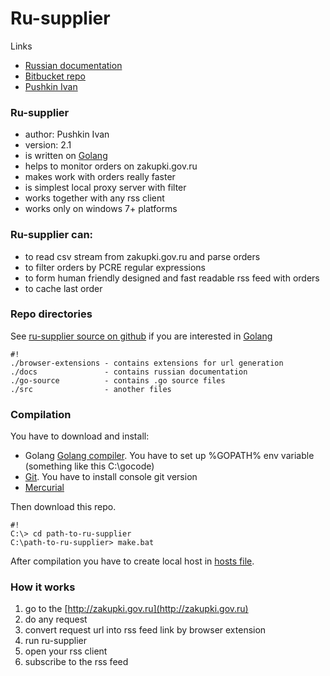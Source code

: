 # Ru-supplier #

Links

* [Russian documentation](docs/index.html)
* [Bitbucket repo](https://github.com/ivan1993spb/ru-supplier)
* [Pushkin Ivan](mailto://pushkin13@bk.ru)

### Ru-supplier ###

* author: Pushkin Ivan
* version: 2.1
* is written on [Golang](http://golang.org)
* helps to monitor orders on zakupki.gov.ru
* makes work with orders really faster
* is simplest local proxy server with filter
* works together with any rss client
* works only on windows 7+ platforms

### Ru-supplier can: ###

* to read csv stream from zakupki.gov.ru and parse orders
* to filter orders by PCRE regular expressions
* to form human friendly designed and fast readable rss feed with orders
* to cache last order

### Repo directories ###
See [ru-supplier source on github](https://github.com/ivan1993spb/ru-supplier) if you are interested in [Golang](http://golang.org)

```
#!
./browser-extensions - contains extensions for url generation
./docs               - contains russian documentation
./go-source          - contains .go source files
./src                - another files
```

### Compilation ###

You have to download and install:

* Golang [Golang compiler](http://golang.org/doc/install). You have to set up %GOPATH% env variable (something like this C:\gocode)
* [Git](http://git-scm.com/downloads). You have to install console git version
* [Mercurial](http://mercurial.selenic.com/wiki/Download)

Then download this repo.

```
#!
C:\> cd path-to-ru-supplier
C:\path-to-ru-supplier> make.bat
```

After compilation you have to create local host in [hosts file](https://ru.wikipedia.org/wiki/Hosts).

### How it works ###
1. go to the [http://zakupki.gov.ru](http://zakupki.gov.ru)
2. do any request
3. convert request url into rss feed link by browser extension
4. run ru-supplier
5. open your rss client
6. subscribe to the rss feed
